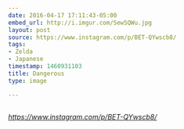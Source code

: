 ```yaml
---
date: 2016-04-17 17:11:43-05:00
embed_url: http://i.imgur.com/Sew5QWu.jpg
layout: post
source: https://www.instagram.com/p/BET-QYwscb8/
tags:
- Zelda
- Japanese
timestamp: 1460931103
title: Dangerous
type: image

---
```

<img src="http://i.imgur.com/Sew5QWu.jpg" alt="" />

<cite>https://www.instagram.com/p/BET-QYwscb8/</cite>

